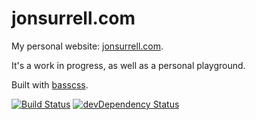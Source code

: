 # jonsurrell.com

My personal website: [jonsurrell.com](http://jonsurrell.com).

It's a work in progress, as well as a personal playground.

Built with [basscss](http://www.basscss.com/).

[![Build Status](https://travis-ci.org/sirreal/jonsurrell.com.png?branch=master)](https://travis-ci.org/sirreal/jonsurrell.com)
[![devDependency Status](https://david-dm.org/sirreal/jonsurrell.com/dev-status.png)](https://david-dm.org/sirreal/jonsurrell.com#info=devDependencies)

